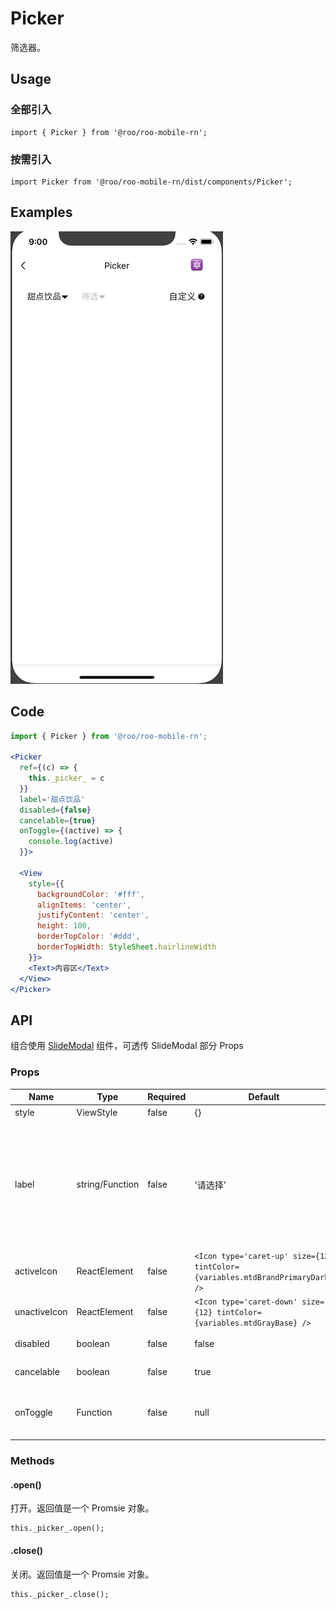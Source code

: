 # Picker

筛选器。

## Usage

### 全部引入
```
import { Picker } from '@roo/roo-mobile-rn';
```

### 按需引入
```
import Picker from '@roo/roo-mobile-rn/dist/components/Picker';
```

## Examples

![image](../images/Picker/1.gif)


## Code

```jsx
import { Picker } from '@roo/roo-mobile-rn';

<Picker
  ref={(c) => {
    this._picker_ = c
  }}
  label='甜点饮品'
  disabled={false}
  cancelable={true}
  onToggle={(active) => {
    console.log(active)
  }}>

  <View
    style={{
      backgroundColor: '#fff',
      alignItems: 'center',
      justifyContent: 'center',
      height: 100,
      borderTopColor: '#ddd',
      borderTopWidth: StyleSheet.hairlineWidth
    }}>
    <Text>内容区</Text>
  </View>
</Picker>

```

## API

组合使用 [SlideModal](./SlideModal.md) 组件，可透传 SlideModal 部分 Props

### Props

| Name | Type | Required | Default | Description |
| ---- | ---- | ---- | ---- | ---- |
| style | ViewStyle | false | {} | 样式 |
| label | string/Function | false | '请选择' | 按钮展示内容，是字符串时代表按钮文案，是函数时需要返回一个 ReactElement，代表渲染区域，函数参数为 active，表示打开、关闭状态  |
| activeIcon | ReactElement | false | `<Icon type='caret-up' size={12} tintColor={variables.mtdBrandPrimaryDark} />` | 激活图标 |
| unactiveIcon | ReactElement | false | `<Icon type='caret-down' size={12} tintColor={variables.mtdGrayBase} />` | 未激活图标 |
| disabled | boolean | false | false | 是否可以打开或者关闭 |
| cancelable | boolean | false | true | 点击蒙层是否关闭 |
| onToggle | Function | false | null | 激活状态切换回调，参数为 active 表示激活状态 |

### Methods

#### .open()

打开。返回值是一个 Promsie 对象。

```
this._picker_.open();
```

#### .close()

关闭。返回值是一个 Promsie 对象。

```
this._picker_.close();
```